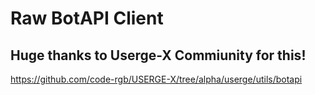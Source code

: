 # Raw BotAPI Client

## Huge thanks to Userge-X Commiunity for this!

https://github.com/code-rgb/USERGE-X/tree/alpha/userge/utils/botapi
